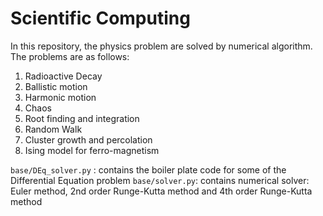 # Scientific Computing
In this repository, the physics problem are solved by numerical algorithm. The problems are as follows:
1. Radioactive Decay
2. Ballistic motion
3. Harmonic motion
4. Chaos
5. Root finding and integration
6. Random Walk
7. Cluster growth and percolation
8. Ising model for ferro-magnetism

`base/DEq_solver.py` : contains the boiler plate code for some of the Differential Equation problem
`base/solver.py`: contains numerical solver: Euler method, 2nd order Runge-Kutta method and 4th order Runge-Kutta method
